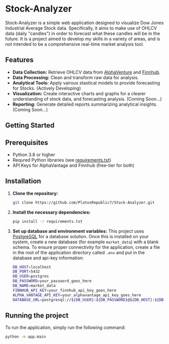 # Stock-Analyzer

Stock-Analyzer is a simple web application designed to visualize Dow Jones Industrial Average Stock data. Specifically, it aims to make use of OHLCV data (daily "candles") in order to forecast what these candles will be in the future. It is a project aimed to develop my skills in a variety of areas, and is not intended to be a comprehensive real-time market analysis tool.

## Features
- **Data Collection:** Retrieve OHLCV data from [AlphaVenture](https://www.alphavantage.co/) and [Finnhub](https://finnhub.io/).
- **Data Processing:** Clean and transform raw data for analysis.
- **Analytical Tools:** Apply vairous stastical models to provide forecasting for Stocks. (Actively Developing)
- **Visualization:** Create interactive charts and graphs for a clearer understanding of stock data, and forecasting analysis. (Coming Soon...)
- **Reporting:** Generate detailed reports summarizing analytical insights. (Coming Soon...)

## Getting Started

## Prerequisites

- Python 3.8 or higher
- Requred Python libraries (see [requirements.txt](requirements.txt))
- API Keys for AlphaVantage and Finnhub (free-tier for both)

## Installation

1. **Clone the repository:**
    ```bash
    git clone https://github.com/PlatosRepublic7/Stock-Analyzer.git
    ```

2. **Install the necessary dependencies:**
    ```bash
    pip install -r requirements.txt
    ```

3. **Set up database and environment variables:** This project uses [PostgreSQL](https://www.postgresql.org/download/) for a database solution. Once this is installed on your system, create a new database (for example `market_data`) with a blank schema. To ensure proper connectivity for the application, create a file in the root of the application directory called `.env` and put in the database and api-key information:
    ```bash
    DB_HOST=localhost
    DB_PORT=5432
    DB_USER=postgres
    DB_PASSWORD=your_password_goes_here
    DB_NAME=market_data
    FINNHUB_API_KEY=your_finnhub_api_key_goes_here
    ALPHA_VANTAGE_API_KEY=your_alphavantage_api_key_goes_here
    DATABASE_URL=postgresql://${DB_USER}:${DB_PASSWORD}@${DB_HOST}:${DB_PORT}/${DB_NAME}
    ```

## Running the project

To run the application, simply run the following command:
```bash
python -m app.main
```